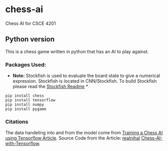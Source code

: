 # chess-ai
Chess AI for CSCE 4201

## Python version
This is a chess game written in python that has an AI to play against. 

### Packages Used:
* __Note:__ Stockfish is used to evaluate the board state to give a numerical expression. Stockfish is located in CNN/Stockfish. To build Stockfish please read the [Stockfish Readme](https://github.com/official-stockfish/Stockfish#compiling-stockfish-yourself-from-the-sources) *
```
pip install chess
pip install tensorflow
pip install numpy
pip install pygame
```

### Citations
The data handeling into and from the model come from [Training a Chess AI using Tensorflow Article](https://medium.com/@nihalpuram/training-a-chess-ai-using-tensorflow-e795e1377af2). 
Source Code from the Article: [realnihal](https://github.com/realnihal) [Chess-AI-with-Tensorflow](https://github.com/realnihal/Chess-AI-with-TensorFlow).
